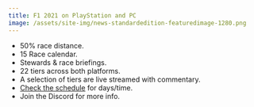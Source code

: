 ```yaml
---
title: F1 2021 on PlayStation and PC
image: /assets/site-img/news-standardedition-featuredimage-1280.png
---
```


* 50% race distance.
* 15 Race calendar.
* Stewards & race briefings.
* 22 tiers across both platforms.
* A selection of tiers are live streamed with commentary.
* [Check the schedule](f12021/schedule) for days/time.
* Join the Discord for more info.